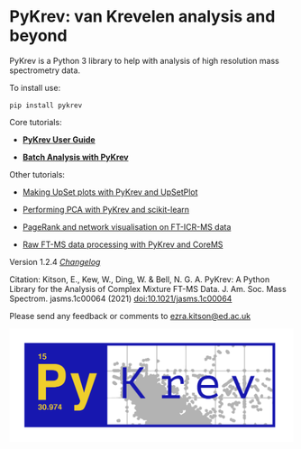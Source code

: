 # PyKrev: van Krevelen analysis and beyond

PyKrev is a Python 3 library to help with analysis of high resolution mass spectrometry data.

To install use:

```
pip install pykrev
```

Core tutorials: 

* [**PyKrev User Guide**](https://nbviewer.jupyter.org/github/Kzra/pykrev/blob/master/docs/user_guide/PyKrevUserGuide.ipynb)

* [**Batch Analysis with PyKrev**](https://nbviewer.jupyter.org/github/Kzra/pykrev/blob/master/docs/batch_analysis_with_pykrev/BatchAnalysisWithPyKrev.ipynb)

Other tutorials:

* [Making UpSet plots with PyKrev and UpSetPlot](https://nbviewer.jupyter.org/github/Kzra/pykrev/blob/master/docs/upset_plots_with_pykrev/UpSetplotswithPyKrev.ipynb)

* [Performing PCA with PyKrev and scikit-learn](https://nbviewer.jupyter.org/github/Kzra/pykrev/blob/master/docs/pca_with_pykrev/PCAwithPyKrev.ipynb)

* [PageRank and network visualisation on FT-ICR-MS data](https://nbviewer.jupyter.org/github/Kzra/pykrev/blob/master/docs/pagerank_and_networkvis/PageRankandNetworkVis.ipynb)

* [Raw FT-MS data processing with PyKrev and CoreMS](https://nbviewer.jupyter.org/github/Kzra/pykrev/blob/master/docs/corems_with_pykrev/CoreMsWithPykrev.ipynb)

Version 1.2.4 [*Changelog*](https://github.com/Kzra/pykrev/blob/master/CHANGELOG.md)

Citation: Kitson, E., Kew, W., Ding, W. & Bell, N. G. A. PyKrev: A Python Library for the Analysis of Complex Mixture FT-MS Data. J. Am. Soc. Mass Spectrom. jasms.1c00064 (2021) [doi:10.1021/jasms.1c00064](https://pubs.acs.org/doi/10.1021/jasms.1c00064)

Please send any feedback or comments to ezra.kitson@ed.ac.uk

<img src="https://github.com/Kzra/pykrev/blob/master/docs/user_guide/Pykrev_blue.png" alt="PyKrev" width="650"/>